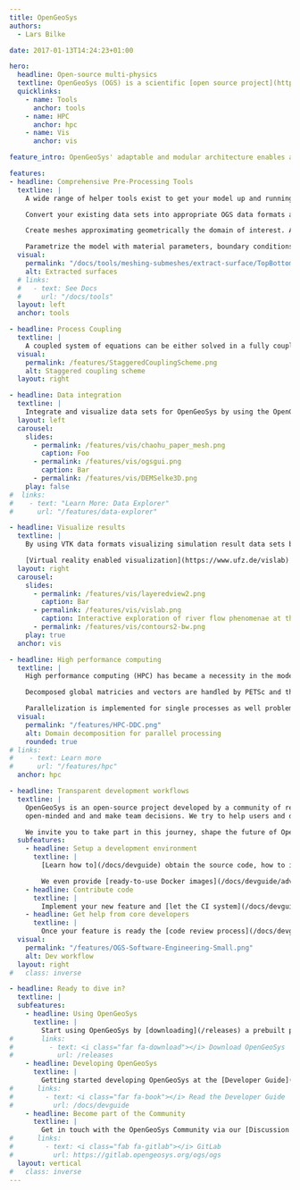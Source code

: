 ```yaml
---
title: OpenGeoSys
authors:
  - Lars Bilke

date: 2017-01-13T14:24:23+01:00

hero:
  headline: Open-source multi-physics
  textline: OpenGeoSys (OGS) is a scientific [open source project](https://gitlab.opengeosys.org/ogs/ogs) for the development of numerical methods for the simulation of thermo-hydro-mechanical-chemical (THMC) processes in porous and fractured media. Current version is OpenGeoSys-6 which is documented on this page. For information about OpenGeoSys-5, see [its dedicated section](/ogs-5). OGS has been successfully applied in the fields of regional, contaminant and coastal hydrology, fundamental and geothermal energy systems, geotechnical engineering, energy storage, CO2 sequestration/storage and nuclear waste management and disposal.
  quicklinks:
    - name: Tools
      anchor: tools
    - name: HPC
      anchor: hpc
    - name: Vis
      anchor: vis

feature_intro: OpenGeoSys' adaptable and modular architecture enables a wide variety of use cases and flexible workflows. In the following we highlight some of its most important features.

features:
- headline: Comprehensive Pre-Processing Tools
  textline: |
    A wide range of helper tools exist to get your model up and running with OpenGeoSys.

    Convert your existing data sets into appropriate OGS data formats and structures.

    Create meshes approximating geometrically the domain of interest. Analyze mesh quality, cleanup the mesh or adding layers to it.

    Parametrize the model with material parameters, boundary conditions and source terms.
  visual:
    permalink: "/docs/tools/meshing-submeshes/extract-surface/TopBottomSideSurface.png"
    alt: Extracted surfaces
  # links:
  #   - text: See Docs
  #     url: "/docs/tools"
  layout: left
  anchor: tools

- headline: Process Coupling
  textline: |
    A coupled system of equations can be either solved in a fully coupled way of the monolithic method, or in the sequential manner of the staggered scheme. The monolithic scheme is applied for all coupled processes, while the staggered scheme are available for the coupled processes of themo-hydraulic, hydro-mechanical, and phase field mechanical problems.
  visual:
    permalink: /features/StaggeredCouplingScheme.png
    alt: Staggered coupling scheme
  layout: right

- headline: Data integration
  textline: |
    Integrate and visualize data sets for OpenGeoSys by using the OpenGeoSys Data Explorer. It provides functionality to visually assess the data and see possible artefacts, inconsistencies between data sets or missing information.
  layout: left
  carousel:
    slides:
      - permalink: /features/vis/chaohu_paper_mesh.png
        caption: Foo
      - permalink: /features/vis/ogsgui.png
        caption: Bar
      - permalink: /features/vis/DEMSelke3D.png
    play: false
#  links:
#    - text: "Learn More: Data Explorer"
#      url: "/features/data-explorer"

- headline: Visualize results
  textline: |
    By using VTK data formats visualizing simulation result data sets becomes an easy task. The de-facto standard software for scientific visualtions [ParaView](https://www.paraview.org) can be used to explore and analyze complex data in a visual way.

    [Virtual reality enabled visualization](https://www.ufz.de/vislab) brings your data onto the large screen for intuitive exploration and assessment.
  layout: right
  carousel:
    slides:
      - permalink: /features/vis/layeredview2.png
        caption: Bar
      - permalink: /features/vis/vislab.png
        caption: Interactive exploration of river flow phenomenae at the TESSIN VISLab of the Helmholtz Centre for Environmental Research – UFZ
      - permalink: /features/vis/contours2-bw.png
    play: true
  anchor: vis

- headline: High performance computing
  textline: |
    High performance computing (HPC) has became a necessity in the modelling of environmental and geotechnical problems for better characterization of the complexity of geo-systems as well as predicting their evolution in time. Parallel computing is the most efficient method in the high performance computing. In OGS, the parallalization of the finite element (FE) computation is based on the domain decomposition method (DDC).

    Decomposed global matricies and vectors are handled by PETSc and the system of linear equations are solved by the performant PETSc solver. PETSc builds upon the Message Passing Interface (MPI) suitable for a wide variety of parallel computing architectures.

    Parallelization is implemented for single processes as well problems with coupled processes which are using the same order of element for each process.
  visual:
    permalink: "/features/HPC-DDC.png"
    alt: Domain decomposition for parallel processing
    rounded: true
# links:
#    - text: Learn more
#      url: "/features/hpc"
  anchor: hpc

- headline: Transparent development workflows
  textline: |
    OpenGeoSys is an open-source project developed by a community of researchers. We try to be
    open-minded and and make team decisions. We try to help users and developers as best as we can.

    We invite you to take part in this journey, shape the future of OpenGeoSys together and happily welcome any contribution.
  subfeatures:
    - headline: Setup a development environment
      textline: |
        [Learn how to](/docs/devguide) obtain the source code, how to install required other software (e.g. compilers, code libraries), how to configure the software and how to generate the application binary.

        We even provide [ready-to-use Docker images](/docs/devguide/advanced/docker/#prebuilt-ogs-6-docker-images) to get you started in seconds.
    - headline: Contribute code
      textline: |
        Implement your new feature and [let the CI system](/docs/devguide/development-workflows/continuous-integration) run sophisticated tests automatically for you incorporating multiple computing platforms, a magnitude of software configurations and a whole array of CPU intensive complex test simulation runs.
    - headline: Get help from core developers
      textline: |
        Once your feature is ready the [code review process](/docs/devguide/development-workflows/code-reviews/) starts. A helpful [core developer](https://gitlab.opengeosys.org/ogs/ogs/-/graphs/master) checks the proposed change for general acceptance and may give hints for improvement (of e.g. the computational performance or the code structure). Once the iterative feedback loop between you, code reviewer(s) and the automated test system satisfies all aspects the proposed change is merged into the main development line.
  visual:
    permalink: "/features/OGS-Software-Engineering-Small.png"
    alt: Dev workflow
  layout: right
#   class: inverse

- headline: Ready to dive in?
  textline: |
  subfeatures:
    - headline: Using OpenGeoSys
      textline: |
        Start using OpenGeoSys by [downloading](/releases) a prebuilt package.
#       links:
#         - text: <i class="far fa-download"></i> Download OpenGeoSys
#           url: /releases
    - headline: Developing OpenGeoSys
      textline: |
        Getting started developing OpenGeoSys at the [Developer Guide](/docs/devguide).
#      links:
#        - text: <i class="far fa-book"></i> Read the Developer Guide
#          url: /docs/devguide
    - headline: Become part of the Community
      textline: |
        Get in touch with the OpenGeoSys Community via our [Discussion forum](https://discourse.opengeosys.org), [GitLab](https://gitlab.opengeosys.org/ogs/ogs) or by [email](mailto:info@opengeosys.org).
#      links:
#        - text: <i class="fab fa-gitlab"></i> GitLab
#          url: https://gitlab.opengeosys.org/ogs/ogs
  layout: vertical
#   class: inverse
---
```

